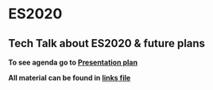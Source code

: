 # ES2020
## Tech Talk about ES2020 &amp; future plans

**To see agenda go to [Presentation plan](./presentation-plan.md)**

**All material can be found in [links file](./links.md)**
